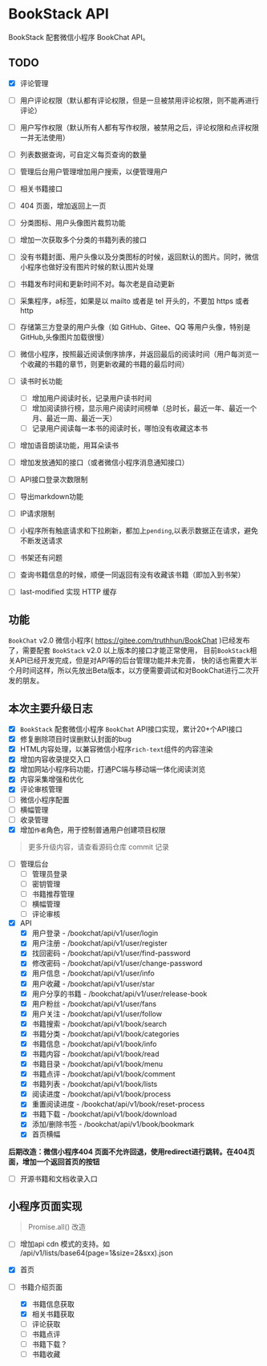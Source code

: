 # BookStack API

BookStack 配套微信小程序 BookChat API。

## TODO

- [x] 评论管理
- [ ] 用户评论权限（默认都有评论权限，但是一旦被禁用评论权限，则不能再进行评论）
- [ ] 用户写作权限（默认所有人都有写作权限，被禁用之后，评论权限和点评权限一并无法使用）
- [ ] 列表数据查询，可自定义每页查询的数量
- [ ] 管理后台用户管理增加用户搜索，以便管理用户
- [ ] 相关书籍接口
- [ ] 404 页面，增加返回上一页
- [ ] 分类图标、用户头像图片裁剪功能
- [ ] 增加一次获取多个分类的书籍列表的接口
- [ ] 没有书籍封面、用户头像以及分类图标的时候，返回默认的图片。同时，微信小程序也做好没有图片时候的默认图片处理
- [ ] 书籍发布时间和更新时间不对。每次老是自动更新
- [ ] 采集程序，a标签，如果是以 mailto 或者是 tel 开头的，不要加 https 或者 http
- [ ] 存储第三方登录的用户头像（如 GitHub、Gitee、QQ 等用户头像，特别是GitHub,头像图片加载很慢）
- [ ] 微信小程序，按照最近阅读倒序排序，并返回最后的阅读时间（用户每浏览一个收藏的书籍的章节，则更新收藏的书籍的最后时间）

- [ ] 读书时长功能
    - [ ] 增加用户阅读时长，记录用户读书时间
    - [ ] 增加阅读排行榜，显示用户阅读时间榜单（总时长，最近一年、最近一个月、最近一周、最近一天）
    - [ ] 记录用户阅读每一本书的阅读时长，哪怕没有收藏这本书

- [ ] 增加语音朗读功能，用耳朵读书
- [ ] 增加发放通知的接口（或者微信小程序消息通知接口）
- [ ] API接口登录次数限制
- [ ] 导出markdown功能
- [ ] IP请求限制
- [ ] 小程序所有触底请求和下拉刷新，都加上`pending`,以表示数据正在请求，避免不断发送请求
- [ ] 书架还有问题
- [ ] 查询书籍信息的时候，顺便一同返回有没有收藏该书籍（即加入到书架）
- [ ] last-modified 实现 HTTP 缓存

## 功能

`BookChat` v2.0 微信小程序( https://gitee.com/truthhun/BookChat )已经发布了，需要配套 `BookStack` v2.0 以上版本的接口才能正常使用，
目前`BookStack`相关API已经开发完成，但是对API等的后台管理功能并未完善，
快的话也需要大半个月时间这样，所以先放出Beta版本，以方便需要调试和对BookChat进行二次开发的朋友。

## 本次主要升级日志

- [x] `BookStack` 配套微信小程序 `BookChat` API接口实现，累计20+个API接口
- [x] 修复删除项目时误删默认封面的bug
- [x] HTML内容处理，以兼容微信小程序`rich-text`组件的内容渲染
- [x] 增加内容收录提交入口
- [x] 增加网站小程序码功能，打通PC端与移动端一体化阅读浏览
- [x] 内容采集增强和优化
- [x] 评论审核管理
- [ ] 微信小程序配置
- [ ] 横幅管理
- [ ] 收录管理
- [x] 增加`作者`角色，用于控制普通用户创建项目权限

> 更多升级内容，请查看源码仓库 commit 记录


- [ ] 管理后台
    - [ ] 管理员登录
    - [ ] 密钥管理
    - [ ] 书籍推荐管理
    - [ ] 横幅管理
    - [ ] 评论审核
    
- [x] API
    - [x] 用户登录 - /bookchat/api/v1/user/login
    - [x] 用户注册 - /bookchat/api/v1/user/register
    - [x] 找回密码 - /bookchat/api/v1/user/find-password
    - [x] 修改密码 - /bookchat/api/v1/user/change-password
    - [x] 用户信息 - /bookchat/api/v1/user/info
    - [x] 用户收藏 - /bookchat/api/v1/user/star
    - [x] 用户分享的书籍 - /bookchat/api/v1/user/release-book
    - [x] 用户粉丝 - /bookchat/api/v1/user/fans
    - [x] 用户关注 - /bookchat/api/v1/user/follow
    - [x] 书籍搜索 - /bookchat/api/v1/book/search
    - [x] 书籍分类 - /bookchat/api/v1/book/categories
    - [x] 书籍信息 - /bookchat/api/v1/book/info
    - [x] 书籍内容 - /bookchat/api/v1/book/read
    - [x] 书籍目录 - /bookchat/api/v1/book/menu
    - [x] 书籍点评 - /bookchat/api/v1/book/comment
    - [x] 书籍列表 - /bookchat/api/v1/book/lists
    - [x] 阅读进度 - /bookchat/api/v1/book/process
    - [x] 重置阅读进度 - /bookchat/api/v1/book/reset-process
    - [x] 书籍下载 - /bookchat/api/v1/book/download
    - [x] 添加/删除书签 - /bookchat/api/v1/book/bookmark
    - [x] 首页横幅
    
**后期改造：微信小程序404 页面不允许回退，使用redirect进行跳转。在404页面，增加一个返回首页的按钮**
    
- [ ] 开源书籍和文档收录入口
    
## 小程序页面实现
> Promise.all() 改造

- [ ] 增加api cdn 模式的支持。如 /api/v1/lists/base64(page=1&size=2&sxx).json

- [x] 首页
- [ ] 书籍介绍页面
    - [x] 书籍信息获取
    - [x] 相关书籍获取
    - [ ] 评论获取
    - [ ] 书籍点评
    - [ ] 书籍下载？
    - [ ] 书籍收藏